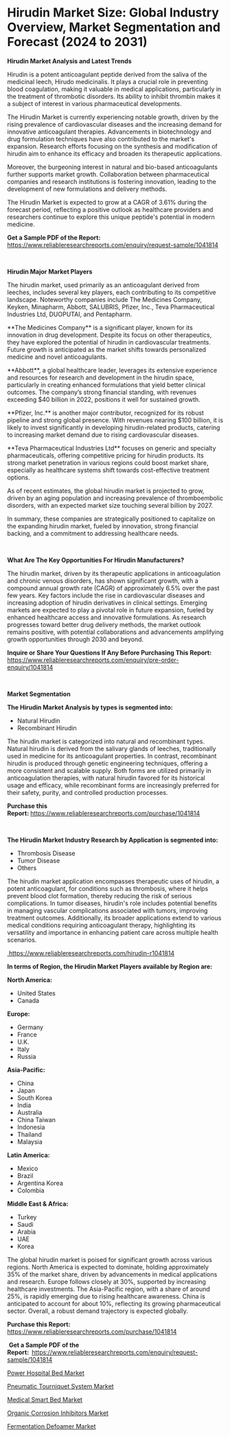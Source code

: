 <p><h1>Hirudin Market Size: Global Industry Overview, Market Segmentation and Forecast (2024 to 2031)</h1></p><p><strong>Hirudin Market Analysis and Latest Trends</strong></p>
<p><p>Hirudin is a potent anticoagulant peptide derived from the saliva of the medicinal leech, Hirudo medicinalis. It plays a crucial role in preventing blood coagulation, making it valuable in medical applications, particularly in the treatment of thrombotic disorders. Its ability to inhibit thrombin makes it a subject of interest in various pharmaceutical developments.</p><p>The Hirudin Market is currently experiencing notable growth, driven by the rising prevalence of cardiovascular diseases and the increasing demand for innovative anticoagulant therapies. Advancements in biotechnology and drug formulation techniques have also contributed to the market's expansion. Research efforts focusing on the synthesis and modification of hirudin aim to enhance its efficacy and broaden its therapeutic applications.</p><p>Moreover, the burgeoning interest in natural and bio-based anticoagulants further supports market growth. Collaboration between pharmaceutical companies and research institutions is fostering innovation, leading to the development of new formulations and delivery methods.</p><p>The Hirudin Market is expected to grow at a CAGR of 3.61% during the forecast period, reflecting a positive outlook as healthcare providers and researchers continue to explore this unique peptide's potential in modern medicine.</p></p>
<p><strong>Get a Sample PDF of the Report:&nbsp;</strong> <a href="https://www.reliableresearchreports.com/enquiry/request-sample/1041814?utm_campaign=24&utm_medium=2&utm_source=Github&utm_content=ia&utm_term=04112024&utm_id=hirudin">https://www.reliableresearchreports.com/enquiry/request-sample/1041814</a></p>
<p>&nbsp;</p>
<p><strong>Hirudin Major Market Players</strong></p>
<p><p>The hirudin market, used primarily as an anticoagulant derived from leeches, includes several key players, each contributing to its competitive landscape. Noteworthy companies include The Medicines Company, Keyken, Minapharm, Abbott, SALUBRIS, Pfizer, Inc., Teva Pharmaceutical Industries Ltd, DUOPUTAI, and Pentapharm.</p><p>**The Medicines Company** is a significant player, known for its innovation in drug development. Despite its focus on other therapeutics, they have explored the potential of hirudin in cardiovascular treatments. Future growth is anticipated as the market shifts towards personalized medicine and novel anticoagulants.</p><p>**Abbott**, a global healthcare leader, leverages its extensive experience and resources for research and development in the hirudin space, particularly in creating enhanced formulations that yield better clinical outcomes. The company’s strong financial standing, with revenues exceeding $40 billion in 2022, positions it well for sustained growth.</p><p>**Pfizer, Inc.** is another major contributor, recognized for its robust pipeline and strong global presence. With revenues nearing $100 billion, it is likely to invest significantly in developing hirudin-related products, catering to increasing market demand due to rising cardiovascular diseases.</p><p>**Teva Pharmaceutical Industries Ltd** focuses on generic and specialty pharmaceuticals, offering competitive pricing for hirudin products. Its strong market penetration in various regions could boost market share, especially as healthcare systems shift towards cost-effective treatment options.</p><p>As of recent estimates, the global hirudin market is projected to grow, driven by an aging population and increasing prevalence of thromboembolic disorders, with an expected market size touching several billion by 2027.</p><p>In summary, these companies are strategically positioned to capitalize on the expanding hirudin market, fueled by innovation, strong financial backing, and a commitment to addressing healthcare needs.</p></p>
<p>&nbsp;</p>
<p><strong>What Are The Key Opportunities For Hirudin Manufacturers?</strong></p>
<p><p>The hirudin market, driven by its therapeutic applications in anticoagulation and chronic venous disorders, has shown significant growth, with a compound annual growth rate (CAGR) of approximately 6.5% over the past few years. Key factors include the rise in cardiovascular diseases and increasing adoption of hirudin derivatives in clinical settings. Emerging markets are expected to play a pivotal role in future expansion, fueled by enhanced healthcare access and innovative formulations. As research progresses toward better drug delivery methods, the market outlook remains positive, with potential collaborations and advancements amplifying growth opportunities through 2030 and beyond.</p></p>
<p><strong>Inquire or Share Your Questions If Any Before Purchasing This Report:</strong> <a href="https://www.reliableresearchreports.com/enquiry/pre-order-enquiry/1041814?utm_campaign=24&utm_medium=2&utm_source=Github&utm_content=ia&utm_term=04112024&utm_id=hirudin">https://www.reliableresearchreports.com/enquiry/pre-order-enquiry/1041814</a></p>
<p>&nbsp;</p>
<p><strong>Market Segmentation</strong></p>
<p><strong>The Hirudin Market Analysis by types is segmented into:</strong></p>
<p><ul><li>Natural Hirudin</li><li>Recombinant Hirudin</li></ul></p>
<p><p>The hirudin market is categorized into natural and recombinant types. Natural hirudin is derived from the salivary glands of leeches, traditionally used in medicine for its anticoagulant properties. In contrast, recombinant hirudin is produced through genetic engineering techniques, offering a more consistent and scalable supply. Both forms are utilized primarily in anticoagulation therapies, with natural hirudin favored for its historical usage and efficacy, while recombinant forms are increasingly preferred for their safety, purity, and controlled production processes.</p></p>
<p><strong>Purchase this Report:&nbsp;</strong><a href="https://www.reliableresearchreports.com/purchase/1041814?utm_campaign=24&utm_medium=2&utm_source=Github&utm_content=ia&utm_term=04112024&utm_id=hirudin">https://www.reliableresearchreports.com/purchase/1041814</a></p>
<p>&nbsp;</p>
<p><strong>The Hirudin Market Industry Research by Application is segmented into:</strong></p>
<p><ul><li>Thrombosis Disease</li><li>Tumor Disease</li><li>Others</li></ul></p>
<p><p>The hirudin market application encompasses therapeutic uses of hirudin, a potent anticoagulant, for conditions such as thrombosis, where it helps prevent blood clot formation, thereby reducing the risk of serious complications. In tumor diseases, hirudin's role includes potential benefits in managing vascular complications associated with tumors, improving treatment outcomes. Additionally, its broader applications extend to various medical conditions requiring anticoagulant therapy, highlighting its versatility and importance in enhancing patient care across multiple health scenarios.</p></p>
<p><a href="https://www.reliableresearchreports.com/hirudin-r1041814?utm_campaign=24&utm_medium=2&utm_source=Github&utm_content=ia&utm_term=04112024&utm_id=hirudin">&nbsp;https://www.reliableresearchreports.com/hirudin-r1041814</a></p>
<p><strong>In terms of Region, the Hirudin Market Players available by Region are:</strong></p>
<p>
    <p> <strong> North America: </strong>
        <ul>
            <li>United States</li>
            <li>Canada</li>
        </ul>
        </p> 
    <p> <strong> Europe: </strong>
        <ul>
            <li>Germany</li>
            <li>France</li>
            <li>U.K.</li>
            <li>Italy</li>
            <li>Russia</li>
        </ul>
        </p> 
    <p> <strong> Asia-Pacific: </strong>
        <ul>
            <li>China</li>
            <li>Japan</li>
            <li>South Korea</li>
            <li>India</li>
            <li>Australia</li>
            <li>China Taiwan</li>
            <li>Indonesia</li>
            <li>Thailand</li>
            <li>Malaysia</li>
        </ul>
        </p> 
    <p> <strong> Latin America: </strong>
        <ul>
            <li>Mexico</li>
            <li>Brazil</li>
            <li>Argentina Korea</li>
            <li>Colombia</li>
        </ul>
        </p> 
    <p> <strong> Middle East & Africa: </strong>
        <ul>
            <li>Turkey</li>
            <li>Saudi</li>
            <li>Arabia</li>
            <li>UAE</li>
            <li>Korea</li>
        </ul>
    </p>
    </p>
<p><p>The global hirudin market is poised for significant growth across various regions. North America is expected to dominate, holding approximately 35% of the market share, driven by advancements in medical applications and research. Europe follows closely at 30%, supported by increasing healthcare investments. The Asia-Pacific region, with a share of around 25%, is rapidly emerging due to rising healthcare awareness. China is anticipated to account for about 10%, reflecting its growing pharmaceutical sector. Overall, a robust demand trajectory is expected globally.</p></p>
<p><strong>Purchase this Report: </strong><a href="https://www.reliableresearchreports.com/purchase/1041814?utm_campaign=24&utm_medium=2&utm_source=Github&utm_content=ia&utm_term=04112024&utm_id=hirudin">https://www.reliableresearchreports.com/purchase/1041814</a></p>
<p>&nbsp;<strong>Get a Sample PDF of the Report:&nbsp;&nbsp;</strong><a href="https://www.reliableresearchreports.com/enquiry/request-sample/1041814?utm_campaign=24&utm_medium=2&utm_source=Github&utm_content=ia&utm_term=04112024&utm_id=hirudin">https://www.reliableresearchreports.com/enquiry/request-sample/1041814</a></p>
<p><strong></strong></p>
<p><p><a href="https://issuu.com/reportprime-2/docs/power-hospital-bed-market-size-2030_8194e503d1f2a9?utm_campaign=24&utm_medium=2&utm_source=Github&utm_content=ia&utm_term=04112024&utm_id=hirudin">Power Hospital Bed Market</a></p><p><a href="https://issuu.com/reportprime-2/docs/pneumatic-tourniquet-system-market-_3a49ca5c4fb8e7?utm_campaign=24&utm_medium=2&utm_source=Github&utm_content=ia&utm_term=04112024&utm_id=hirudin">Pneumatic Tourniquet System Market</a></p><p><a href="https://issuu.com/reportprime-2/docs/medical-smart-bed-market-size-2030._c9a50ddabc5971?utm_campaign=24&utm_medium=2&utm_source=Github&utm_content=ia&utm_term=04112024&utm_id=hirudin">Medical Smart Bed Market</a></p><p><a href="https://github.com/elizabethdagraca/Market-Research-Report-List-5/blob/main/organic-corrosion-inhibitors-market.md?utm_campaign=24&utm_medium=2&utm_source=Github&utm_content=ia&utm_term=04112024&utm_id=hirudin">Organic Corrosion Inhibitors Market</a></p><p><a href="https://github.com/poppeotabedvo5/Market-Research-Report-List-1/blob/main/fermentation-defoamer-market.md?utm_campaign=24&utm_medium=2&utm_source=Github&utm_content=ia&utm_term=04112024&utm_id=hirudin">Fermentation Defoamer Market</a></p></p>